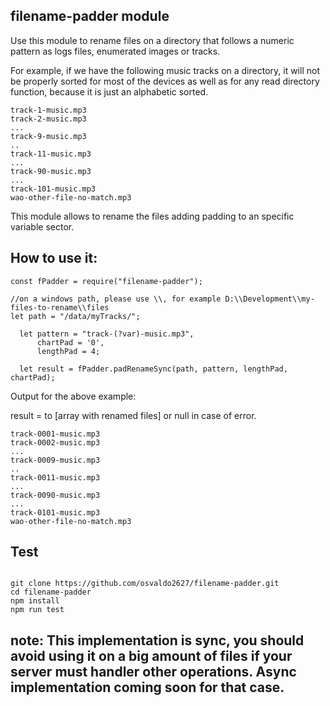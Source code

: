 ## filename-padder module
Use this module to rename files on a directory that follows a numeric pattern as
logs files, enumerated images or tracks.

For example, if we have the following music tracks on a directory, it will not be properly sorted for most of the devices as well as for any read directory function, 
because it is just an alphabetic sorted.  

```
track-1-music.mp3
track-2-music.mp3
...
track-9-music.mp3
..
track-11-music.mp3
...
track-90-music.mp3
...
track-101-music.mp3
wao-other-file-no-match.mp3
```

This module allows to rename the files adding padding to an specific variable sector.

## How to use it:
```
const fPadder = require("filename-padder");

//on a windows path, please use \\, for example D:\\Development\\my-files-to-rename\\files
let path = "/data/myTracks/";

  let pattern = "track-(?var)-music.mp3",
      chartPad = '0',
      lengthPad = 4;
  
  let result = fPadder.padRenameSync(path, pattern, lengthPad, chartPad);

```

Output for the above example:

result = to [array with renamed files] or null in case of error.

```
track-0001-music.mp3
track-0002-music.mp3
...
track-0009-music.mp3
..
track-0011-music.mp3
...
track-0090-music.mp3
...
track-0101-music.mp3
wao-other-file-no-match.mp3
```

## Test
```

git clone https://github.com/osvaldo2627/filename-padder.git 
cd filename-padder
npm install 
npm run test

```


## note: This implementation is sync, you should avoid using it on a big amount of files if your server must handler other operations. Async implementation coming soon for that case.
